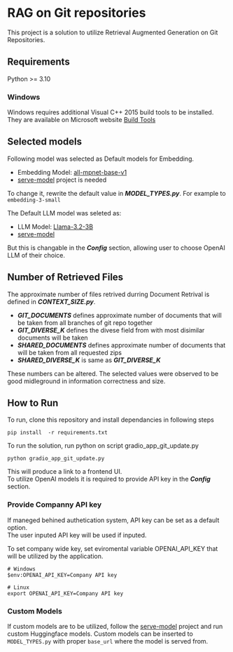 # RAG on Git repositories
This project is a solution to utilize Retrieval Augmented Generation on Git Repositories.  

## Requirements

Python >= 3.10

### Windows

Windows requires additional Visual C++ 2015 build tools to be installed.  
They are available on Microsoft website [Build Tools](https://visualstudio.microsoft.com/downloads/)

## Selected models

Following model was selected as Default models for Embedding.

- Embedding Model: [all-mpnet-base-v1](https://huggingface.co/sentence-transformers/all-mpnet-base-v1)
- [serve-model](https://github.com/jinymusim/serve-model) project is needed

To change it, rewrite the default value in ***MODEL_TYPES.py***. For example to `embedding-3-small`

The Default LLM model was seleted as:

- LLM Model: [Llama-3.2-3B](https://huggingface.co/meta-llama/Llama-3.2-3B-Instruct)
- [serve-model](https://github.com/jinymusim/serve-model)

But this is changable in the ***Config*** section, allowing user to choose OpenAI LLM of their choice.


## Number of Retrieved Files

The approximate number of files retrived durring Document Retrival is defined in ***CONTEXT_SIZE.py***.

- ***GIT_DOCUMENTS*** defines approximate number of documents that will be taken from all branches of git repo together
- ***GIT_DIVERSE_K*** defines the divese field from with most disimilar documents will be taken
- ***SHARED_DOCUMENTS*** defines approximate number of documents that will be taken from all requested zips
- ***SHARED_DIVERSE_K*** is same as ***GIT_DIVERSE_K***

These numbers can be altered. The selected values were observed to be good midleground in information correctness and size.

## How to Run
To run, clone this repository and install dependancies in following steps
```
pip install  -r requirements.txt
```
To run the solution, run python on script gradio_app_git_update.py

```
python gradio_app_git_update.py
```
This will produce a link to a frontend UI.  
To utilize OpenAI models it is required to provide API key in the ***Config*** section.

### Provide Companny API key

If maneged behined authetication system, API key can be set as a default option.  
The user inputed API key will be used if inputed.  

To set company wide key, set eviromental variable OPENAI_API_KEY that will be utilized by the application.
```Windows
# Windows
$env:OPENAI_API_KEY=Company API key
```
```Linux
# Linux
export OPENAI_API_KEY=Company API key
```

### Custom Models

If custom models are to be utilized, follow the [serve-model](https://github.com/jinymusim/serve-model) project and run custom Huggingface models.
Custom models can be inserted to `MODEL_TYPES.py` with proper `base_url` where the model is served from.
